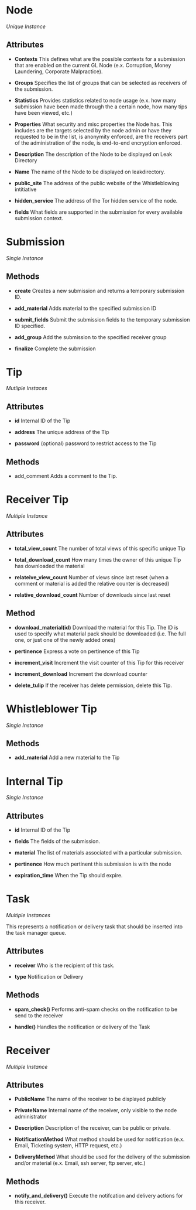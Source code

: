 # Node
*Unique Instance*

## Attributes

 * **Contexts**
 This defines what are the possible contexts for a submission that are enabled
 on the current GL Node (e.x. Corruption, Money Laundering, Corporate
 Malpractice).

 * **Groups**
 Specifies the list of groups that can be selected as receivers of the
 submission.

 * **Statistics**
 Provides statistics related to node usage (e.x. how many submission have been
 made through the a certain node, how many tips have been viewed, etc.)

 * **Properties**
 What security and misc properties the Node has. This includes are the targets
 selected by the node admin or have they requested to be in the list, is
 anonymity enforced, are the receivers part of the administration of the node,
 is end-to-end encryption enforced.

 * **Description**
 The description of the Node to be displayed on Leak Directory

 * **Name**
 The name of the Node to be displayed on leakdirectory.

 * **public_site**
 The address of the public website of the Whistleblowing intitiative

 * **hidden_service**
 The address of the Tor hidden service of the node.

 * **fields**
 What fields are supported in the submission for every available submission
 context.

# Submission
*Single Instance*

## Methods

 * **create**
 Creates a new submission and returns a temporary submission ID.

 * **add_material**
 Adds material to the specified submission ID

 * **submit_fields**
 Submit the submission fields to the temporary submission ID specified.

 * **add_group**
 Add the submission to the specified receiver group

 * **finalize**
 Complete the submission

# Tip
*Mutliple Instaces*

## Attributes

 * **id**
 Internal ID of the Tip

 * **address**
 The unique address of the Tip

 * **password**
 (optional) password to restrict access to the Tip

## Methods

 * add_comment
 Adds a comment to the Tip.


# Receiver Tip
*Multiple Instance*

## Attributes

 * **total_view_count**
 The number of total views of this specific unique Tip

 * **total_download_count**
 How many times the owner of this unique Tip has downloaded the material

 * **relateive_view_count**
 Number of views since last reset (when a comment or material is added the
 relative counter is decreased)

 * **relative_download_count**
 Number of downloads since last reset

## Method

 * **download_material(id)**
 Download the material for this Tip. The ID is used to specify what material
 pack should be downloaded (i.e. The full one, or just one of the newly added
 ones)

 * **pertinence**
 Express a vote on pertinence of this Tip

 * **increment_visit**
 Increment the visit counter of this Tip for this receiver

 * **increment_download**
 Increment the download counter

 * **delete_tulip**
 If the receiver has delete permission, delete this Tip.

# Whistleblower Tip
*Single Instance*

## Methods

 * **add_material**
 Add a new material to the Tip

# Internal Tip
*Single Instance*

## Attributes

 * **id**
 Internal ID of the Tip

 * **fields**
 The fields of the submission.

 * **material**
 The list of materials associated with a particular submission.

 * **pertinence**
 How much pertinent this submission is with the node

 * **expiration_time**
 When the Tip should expire.


# Task
*Multiple Instances*

This represents a notification or delivery task that should be inserted
into the task manager queue.

## Attributes

 * **receiver**
 Who is the recipient of this task.

 * **type**
 Notification or Delivery

## Methods

 * **spam_check()**
 Performs anti-spam checks on the notification to be send to the receiver

 * **handle()**
 Handles the notification or delivery of the Task


# Receiver
*Multiple Instance*

## Attributes
 * **PublicName**
 The name of the receiver to be displayed publicly

 * **PrivateName**
 Internal name of the receiver, only visible to the node administrator

 * **Description**
 Description of the receiver, can be public or private.

 * **NotificationMethod**
 What method should be used for notification (e.x. Email, Ticketing system,
 HTTP request, etc.)

 * **DeliveryMethod**
 What should be used for the delivery of the submission and/or material (e.x.
 Email, ssh server, ftp server, etc.)

## Methods
 * **notify_and_delivery()**
 Execute the notifcation and delivery actions for this receiver.


